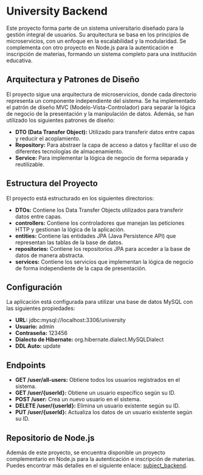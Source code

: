 # University Backend

Este proyecto forma parte de un sistema universitario diseñado para la gestión integral de usuarios. Su arquitectura se basa en los principios de microservicios, con un enfoque en la escalabilidad y la modularidad. Se complementa con otro proyecto en Node.js para la autenticación e inscripción de materias, formando un sistema completo para una institución educativa.

## Arquitectura y Patrones de Diseño

El proyecto sigue una arquitectura de microservicios, donde cada directorio representa un componente independiente del sistema. Se ha implementado el patrón de diseño MVC (Modelo-Vista-Controlador) para separar la lógica de negocio de la presentación y la manipulación de datos. Además, se han utilizado los siguientes patrones de diseño:

- **DTO (Data Transfer Object):** Utilizado para transferir datos entre capas y reducir el acoplamiento.
- **Repository:** Para abstraer la capa de acceso a datos y facilitar el uso de diferentes tecnologías de almacenamiento.
- **Service:** Para implementar la lógica de negocio de forma separada y reutilizable.

## Estructura del Proyecto

El proyecto está estructurado en los siguientes directorios:

- **DTOs:** Contiene los Data Transfer Objects utilizados para transferir datos entre capas.
- **controllers:** Contiene los controladores que manejan las peticiones HTTP y gestionan la lógica de la aplicación.
- **entities:** Contiene las entidades JPA (Java Persistence API) que representan las tablas de la base de datos.
- **repositories:** Contiene los repositorios JPA para acceder a la base de datos de manera abstracta.
- **services:** Contiene los servicios que implementan la lógica de negocio de forma independiente de la capa de presentación.

## Configuración

La aplicación está configurada para utilizar una base de datos MySQL con las siguientes propiedades:

- **URL:** jdbc:mysql://localhost:3306/university
- **Usuario:** admin
- **Contraseña:** 123456
- **Dialecto de Hibernate:** org.hibernate.dialect.MySQLDialect
- **DDL Auto:** update

## Endpoints

- **GET /user/all-users:** Obtiene todos los usuarios registrados en el sistema.
- **GET /user/{userId}:** Obtiene un usuario específico según su ID.
- **POST /user:** Crea un nuevo usuario en el sistema.
- **DELETE /user/{userId}:** Elimina un usuario existente según su ID.
- **PUT /user/{userId}:** Actualiza los datos de un usuario existente según su ID.

## Repositorio de Node.js

Además de este proyecto, se encuentra disponible un proyecto complementario en Node.js para la autenticación e inscripción de materias. Puedes encontrar más detalles en el siguiente enlace: [subject_backend](https://github.com/DANIELSSF/subject_backend).
